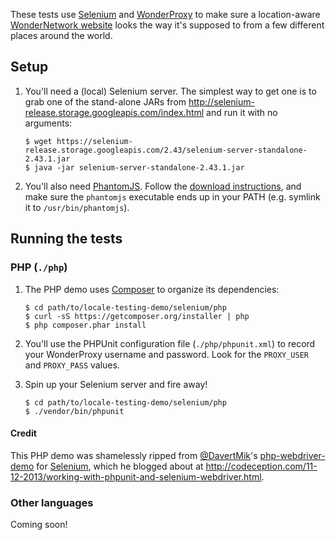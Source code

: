 These tests use [Selenium](http://www.seleniumhq.org) and
[WonderProxy](https://wonderproxy.com) to make sure a location-aware
[WonderNetwork website](http://wondernetwork.com/geotest) looks the way it's
supposed to from a few different places around the world.

## Setup

1. You'll need a (local) Selenium server. The simplest way to get one is to
   grab one of the stand-alone JARs from
   http://selenium-release.storage.googleapis.com/index.html and run it with no
   arguments:

    ```
    $ wget https://selenium-release.storage.googleapis.com/2.43/selenium-server-standalone-2.43.1.jar
    $ java -jar selenium-server-standalone-2.43.1.jar
    ```
2. You'll also need [PhantomJS](http://phantomjs.org). Follow the [download
   instructions](http://phantomjs.org/download.html), and make sure the
   `phantomjs` executable ends up in your PATH (e.g. symlink it to
   `/usr/bin/phantomjs`).

## Running the tests

### PHP (`./php`)

1. The PHP demo uses [Composer](https://getcomposer.org) to organize its
   dependencies:

   ```
   $ cd path/to/locale-testing-demo/selenium/php
   $ curl -sS https://getcomposer.org/installer | php
   $ php composer.phar install
   ```
   
2. You'll use the PHPUnit configuration file (`./php/phpunit.xml`) to record
   your WonderProxy username and password. Look for the `PROXY_USER` and
   `PROXY_PASS` values.

3. Spin up your Selenium server and fire away!

   ```
   $ cd path/to/locale-testing-demo/selenium/php
   $ ./vendor/bin/phpunit
   ```

#### Credit

This PHP demo was shamelessly ripped from
[@DavertMik](https://github.com/DavertMik)'s
[php-webdriver-demo](https://github.com/DavertMik/php-webdriver-demo) for
[Selenium](http://www.seleniumhq.org), which he blogged about at
http://codeception.com/11-12-2013/working-with-phpunit-and-selenium-webdriver.html.

### Other languages

Coming soon!

